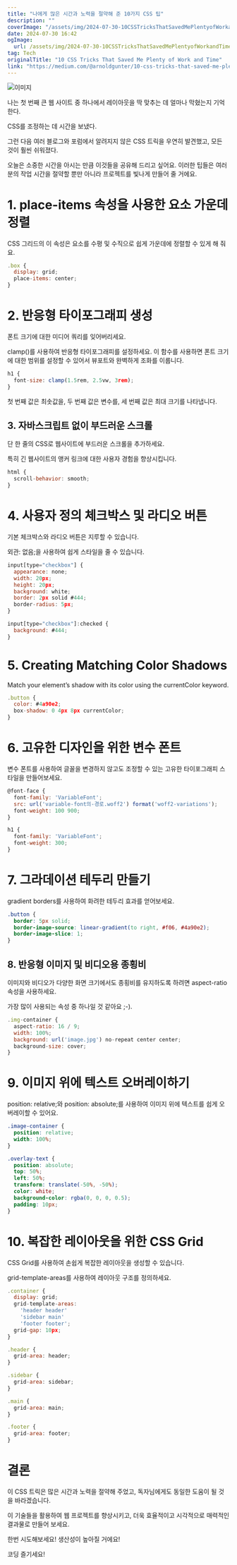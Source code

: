 ```yaml
---
title: "나에게 많은 시간과 노력을 절약해 준 10가지 CSS 팁"
description: ""
coverImage: "/assets/img/2024-07-30-10CSSTricksThatSavedMePlentyofWorkandTime_0.png"
date: 2024-07-30 16:42
ogImage: 
  url: /assets/img/2024-07-30-10CSSTricksThatSavedMePlentyofWorkandTime_0.png
tag: Tech
originalTitle: "10 CSS Tricks That Saved Me Plenty of Work and Time"
link: "https://medium.com/@arnoldgunter/10-css-tricks-that-saved-me-plenty-of-work-and-time-3698e69d7bac"
---
```



![이미지](/assets/img/2024-07-30-10CSSTricksThatSavedMePlentyofWorkandTime_0.png)

나는 첫 번째 큰 웹 사이트 중 하나에서 레이아웃을 딱 맞추는 데 얼마나 막혔는지 기억한다.

CSS를 조정하는 데 시간을 보냈다.

그런 다음 여러 블로그와 포럼에서 알려지지 않은 CSS 트릭을 우연히 발견했고, 모든 것이 훨씬 쉬워졌다.

<div class="content-ad"></div>

오늘은 소중한 시간을 아시는 만큼 이것들을 공유해 드리고 싶어요. 이러한 팁들은 여러분의 작업 시간을 절약할 뿐만 아니라 프로젝트를 빛나게 만들어 줄 거에요.

# 1. place-items 속성을 사용한 요소 가운데 정렬

CSS 그리드의 이 속성은 요소를 수평 및 수직으로 쉽게 가운데에 정렬할 수 있게 해 줘요.

```js
.box {
  display: grid;
  place-items: center;
}
```

<div class="content-ad"></div>

# 2. 반응형 타이포그래피 생성

폰트 크기에 대한 미디어 쿼리를 잊어버리세요.

clamp()를 사용하여 반응형 타이포그래피를 설정하세요. 이 함수를 사용하면 폰트 크기에 대한 범위를 설정할 수 있어서 뷰포트와 완벽하게 조화를 이룹니다.

```js
h1 {
  font-size: clamp(1.5rem, 2.5vw, 3rem);
}
```

<div class="content-ad"></div>

첫 번째 값은 최솟값을, 두 번째 값은 변수를, 세 번째 값은 최대 크기를 나타냅니다.

## 3. 자바스크립트 없이 부드러운 스크롤

단 한 줄의 CSS로 웹사이트에 부드러운 스크롤을 추가하세요.

특히 긴 웹사이트의 앵커 링크에 대한 사용자 경험을 향상시킵니다.

<div class="content-ad"></div>

```js
html {
  scroll-behavior: smooth;
}
```

# 4. 사용자 정의 체크박스 및 라디오 버튼

기본 체크박스와 라디오 버튼은 지루할 수 있습니다.

외관: 없음;을 사용하여 쉽게 스타일을 줄 수 있습니다.

<div class="content-ad"></div>


```js
input[type="checkbox"] {
  appearance: none;
  width: 20px;
  height: 20px;
  background: white;
  border: 2px solid #444;
  border-radius: 5px;
}

input[type="checkbox"]:checked {
  background: #444;
}
```

# 5. Creating Matching Color Shadows

Match your element’s shadow with its color using the currentColor keyword.

```js
.button {
  color: #4a90e2;
  box-shadow: 0 4px 8px currentColor;
}
```

<div class="content-ad"></div>

# 6. 고유한 디자인을 위한 변수 폰트

변수 폰트를 사용하여 글꼴을 변경하지 않고도 조정할 수 있는 고유한 타이포그래피 스타일을 만들어보세요.

```js
@font-face {
  font-family: 'VariableFont';
  src: url('variable-font의-경로.woff2') format('woff2-variations');
  font-weight: 100 900;
}

h1 {
  font-family: 'VariableFont';
  font-weight: 300;
}
```

# 7. 그라데이션 테두리 만들기

<div class="content-ad"></div>

gradient borders를 사용하여 화려한 테두리 효과를 얻어보세요.

```css
.button {
  border: 5px solid;
  border-image-source: linear-gradient(to right, #f06, #4a90e2);
  border-image-slice: 1;
}
```

## 8. 반응형 이미지 및 비디오용 종횡비

이미지와 비디오가 다양한 화면 크기에서도 종횡비를 유지하도록 하려면 aspect-ratio 속성을 사용하세요.

<div class="content-ad"></div>

가장 많이 사용되는 속성 중 하나일 것 같아요 ;-).

```js
.img-container {
  aspect-ratio: 16 / 9;
  width: 100%;
  background: url('image.jpg') no-repeat center center;
  background-size: cover;
}
```

# 9. 이미지 위에 텍스트 오버레이하기

position: relative;와 position: absolute;를 사용하여 이미지 위에 텍스트를 쉽게 오버레이할 수 있어요.

<div class="content-ad"></div>

```css
.image-container {
  position: relative;
  width: 100%;
}

.overlay-text {
  position: absolute;
  top: 50%;
  left: 50%;
  transform: translate(-50%, -50%);
  color: white;
  background-color: rgba(0, 0, 0, 0.5);
  padding: 10px;
}
```

# 10. 복잡한 레이아웃을 위한 CSS Grid

CSS Grid를 사용하여 손쉽게 복잡한 레이아웃을 생성할 수 있습니다.

grid-template-areas를 사용하여 레이아웃 구조를 정의하세요.

<div class="content-ad"></div>

```js
.container {
  display: grid;
  grid-template-areas: 
    'header header'
    'sidebar main'
    'footer footer';
  grid-gap: 10px;
}

.header {
  grid-area: header;
}

.sidebar {
  grid-area: sidebar;
}

.main {
  grid-area: main;
}

.footer {
  grid-area: footer;
}
```

# 결론

이 CSS 트릭은 많은 시간과 노력을 절약해 주었고, 독자님에게도 동일한 도움이 될 것을 바라겠습니다.

이 기술들을 활용하여 웹 프로젝트를 향상시키고, 더욱 효율적이고 시각적으로 매력적인 결과물로 만들어 보세요.


<div class="content-ad"></div>

한번 시도해보세요! 생산성이 높아질 거에요!

코딩 즐기세요!